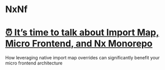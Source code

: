 # NxNf

# [⏰ It’s time to talk about Import Map, Micro Frontend, and Nx Monorepo](https://jgelin.medium.com/its-time-to-talk-about-import-map-micro-frontend-and-nx-monorepo-0b8e2c07568a)

How leveraging native import map overrides can significantly benefit your micro frontend architecture
